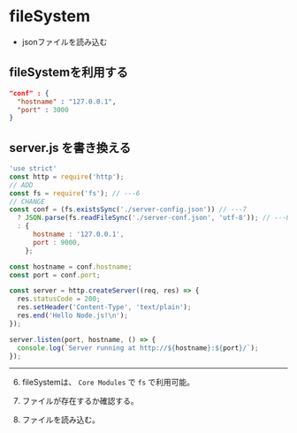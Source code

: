 # fileSystem

* jsonファイルを読み込む

## fileSystemを利用する
```Json
"conf" : {
  "hostname" : "127.0.0.1",
  "port" : 3000
}
```

## server.js を書き換える
``` JavaScript
'use strict'
const http = require('http');
// ADD
const fs = require('fs'); // ---6
// CHANGE
const conf = (fs.existsSync('./server-config.json')) // ---7
  ? JSON.parse(fs.readFileSync('./server-conf.json', 'utf-8')); // ---8
  : {
      hostname : '127.0.0.1',
      port : 9000,
    };

const hostname = conf.hostname;
const port = conf.port;

const server = http.createServer((req, res) => {
  res.statusCode = 200;
  res.setHeader('Content-Type', 'text/plain');
  res.end('Hello Node.js!\n');
});

server.listen(port, hostname, () => {
  console.log(`Server running at http://${hostname}:${port}/`);
});
```
---

6. fileSystemは、 `Core Modules` で `fs` で利用可能。

7. ファイルが存在するか確認する。

8. ファイルを読み込む。
